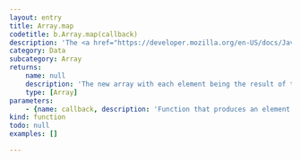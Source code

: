 ```yaml
---
layout: entry
title: Array.map
codetitle: b.Array.map(callback)
description: 'The <a href="https://developer.mozilla.org/en-US/docs/JavaScript/Reference/Global_Objects/Array/map">map()</a> method creates a new array with the results of calling a provided function on every element in this array.'
category: Data
subcategory: Array
returns:
    name: null
    description: 'The new array with each element being the result of the callback function.'
    type: [Array]
parameters:
    - {name: callback, description: 'Function that produces an element of the new Array.', optional: false, type: [Function]}
kind: function
todo: null
examples: []

---
```

